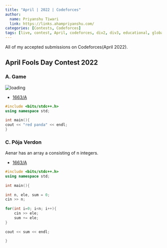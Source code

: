 ```yaml
---
title: "April | 2022 | Codeforces"
author:
  name: Priyanshu Tiwari
  link: https://links.ahampriyanshu.com/
categories: [Contests, Codeforces]
tags: [live, contest, April, codeforces, div2, div3, educational, global, round]
---
```


All of my accepted submissions on Codeforces(April 2022).

## April Fools Day Contest 2022

### A. Game

![loading](https://espresso.codeforces.com/fbe5755ad6373642cf347efaf5896410a028f4fb.png)

* [1663/A](https://codeforces.com/contest/1663/problem/A)

```cpp
#include <bits/stdc++.h>
using namespace std;
 
int main(){
cout << "red panda" << endl;
}
```

### C. Pōja Verdon

Aenar has an array a consisting of n integers.

* [1663/A](https://codeforces.com/contest/1663/problem/C)

```cpp
#include <bits/stdc++.h>
using namespace std;
 
int main(){
 
int n, ele, sum = 0;
cin >> n;
 
for(int i=0; i<n; i++){
    cin >> ele;
    sum += ele;
}
 
cout << sum << endl;
 
}
```